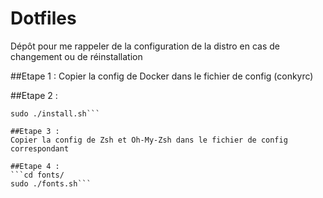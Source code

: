 # Dotfiles
Dépôt pour me rappeler de la configuration de la distro en cas de changement ou de réinstallation

##Etape 1 :
Copier la config de Docker dans le fichier de config (conkyrc)

##Etape 2 :
```cd Software/
sudo ./install.sh```

##Etape 3 :
Copier la config de Zsh et Oh-My-Zsh dans le fichier de config correspondant

##Etape 4 :
```cd fonts/
sudo ./fonts.sh```